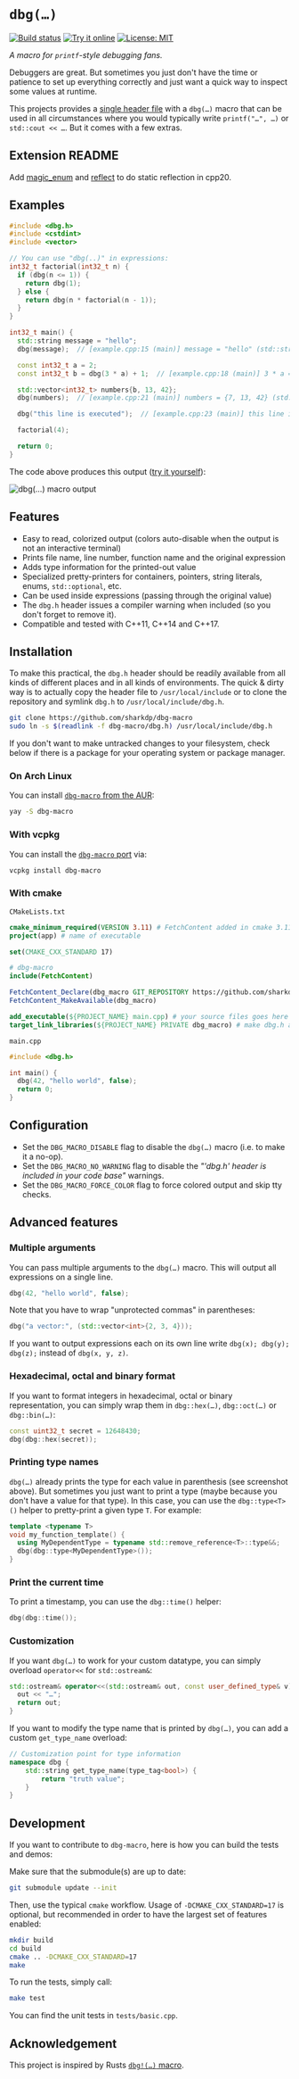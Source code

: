 # `dbg(…)`

[![Build status](https://github.com/sharkdp/dbg-macro/workflows/CI/badge.svg)](https://github.com/sharkdp/dbg-macro/actions) [![Try it online](https://img.shields.io/badge/try-online-f34b7d.svg)](https://godbolt.org/z/Yj13Kaxfh) [![License: MIT](https://img.shields.io/badge/license-MIT-blue.svg)](dbg.h)

*A macro for `printf`-style debugging fans.*

Debuggers are great. But sometimes you just don't have the time or patience to set
up everything correctly and just want a quick way to inspect some values at runtime.

This projects provides a [single header file](dbg.h) with a `dbg(…)`
macro that can be used in all circumstances where you would typically write
`printf("…", …)` or `std::cout << …`. But it comes with a few extras.

## Extension README

Add [magic_enum](https://github.com/Neargye/magic_enum) and [reflect](https://github.com/qlibs/reflect) to do static reflection in cpp20.

## Examples

``` c++
#include <dbg.h>
#include <cstdint>
#include <vector>

// You can use "dbg(..)" in expressions:
int32_t factorial(int32_t n) {
  if (dbg(n <= 1)) {
    return dbg(1);
  } else {
    return dbg(n * factorial(n - 1));
  }
}

int32_t main() {
  std::string message = "hello";
  dbg(message);  // [example.cpp:15 (main)] message = "hello" (std::string)

  const int32_t a = 2;
  const int32_t b = dbg(3 * a) + 1;  // [example.cpp:18 (main)] 3 * a = 6 (int32_t)

  std::vector<int32_t> numbers{b, 13, 42};
  dbg(numbers);  // [example.cpp:21 (main)] numbers = {7, 13, 42} (std::vector<int32_t>)

  dbg("this line is executed");  // [example.cpp:23 (main)] this line is executed

  factorial(4);

  return 0;
}
```

The code above produces this output ([try it yourself](https://repl.it/@sharkdp/dbg-macro-demo)):

![dbg(…) macro output](https://i.imgur.com/NVTzGRk.png)

## Features

 * Easy to read, colorized output (colors auto-disable when the output is not an interactive terminal)
 * Prints file name, line number, function name and the original expression
 * Adds type information for the printed-out value
 * Specialized pretty-printers for containers, pointers, string literals, enums, `std::optional`, etc.
 * Can be used inside expressions (passing through the original value)
 * The `dbg.h` header issues a compiler warning when included (so you don't forget to remove it).
 * Compatible and tested with C++11, C++14 and C++17.

## Installation

To make this practical, the `dbg.h` header should be readily available from all kinds of different
places and in all kinds of environments. The quick & dirty way is to actually copy the header file
to `/usr/local/include` or to clone the repository and symlink `dbg.h` to `/usr/local/include/dbg.h`.
``` bash
git clone https://github.com/sharkdp/dbg-macro
sudo ln -s $(readlink -f dbg-macro/dbg.h) /usr/local/include/dbg.h
```
If you don't want to make untracked changes to your filesystem, check below if there is a package for
your operating system or package manager.

### On Arch Linux

You can install [`dbg-macro` from the AUR](https://aur.archlinux.org/packages/dbg-macro/):
``` bash
yay -S dbg-macro
```

### With vcpkg

You can install the [`dbg-macro` port](https://github.com/microsoft/vcpkg/tree/master/ports/dbg-macro) via:
``` bash
vcpkg install dbg-macro
```

### With cmake

`CMakeLists.txt`
```cmake
cmake_minimum_required(VERSION 3.11) # FetchContent added in cmake 3.11
project(app) # name of executable

set(CMAKE_CXX_STANDARD 17)

# dbg-macro
include(FetchContent)

FetchContent_Declare(dbg_macro GIT_REPOSITORY https://github.com/sharkdp/dbg-macro)
FetchContent_MakeAvailable(dbg_macro)

add_executable(${PROJECT_NAME} main.cpp) # your source files goes here
target_link_libraries(${PROJECT_NAME} PRIVATE dbg_macro) # make dbg.h available
```

`main.cpp`
```cpp
#include <dbg.h>

int main() {
  dbg(42, "hello world", false);
  return 0;
}
```

## Configuration

* Set the `DBG_MACRO_DISABLE` flag to disable the `dbg(…)` macro (i.e. to make it a no-op).
* Set the `DBG_MACRO_NO_WARNING` flag to disable the *"'dbg.h' header is included in your code base"* warnings.
* Set the `DBG_MACRO_FORCE_COLOR` flag to force colored output and skip tty checks.

## Advanced features

### Multiple arguments

You can pass multiple arguments to the `dbg(…)` macro. This will output all expressions on a single line.
``` c++
dbg(42, "hello world", false);
```

Note that you have to wrap "unprotected commas" in parentheses:
```c++
dbg("a vector:", (std::vector<int>{2, 3, 4}));
```

If you want to output expressions each on its own line write `dbg(x); dbg(y); dbg(z);` instead of `dbg(x, y, z)`.

### Hexadecimal, octal and binary format

If you want to format integers in hexadecimal, octal or binary representation, you can
simply wrap them in `dbg::hex(…)`, `dbg::oct(…)` or `dbg::bin(…)`:
```c++
const uint32_t secret = 12648430;
dbg(dbg::hex(secret));
```

### Printing type names

`dbg(…)` already prints the type for each value in parenthesis (see screenshot above). But
sometimes you just want to print a type (maybe because you don't have a value for that type).
In this case, you can use the `dbg::type<T>()` helper to pretty-print a given type `T`.
For example:
```c++
template <typename T>
void my_function_template() {
  using MyDependentType = typename std::remove_reference<T>::type&&;
  dbg(dbg::type<MyDependentType>());
}
```

### Print the current time

To print a timestamp, you can use the `dbg::time()` helper:
```c++
dbg(dbg::time());
```

### Customization

If you want `dbg(…)` to work for your custom datatype, you can simply overload `operator<<` for
`std::ostream&`:
```c++
std::ostream& operator<<(std::ostream& out, const user_defined_type& v) {
  out << "…";
  return out;
}
```

If you want to modify the type name that is printed by `dbg(…)`, you can add a custom
`get_type_name` overload:
```c++
// Customization point for type information
namespace dbg {
    std::string get_type_name(type_tag<bool>) {
        return "truth value";
    }
}
```

## Development

If you want to contribute to `dbg-macro`, here is how you can build the tests and demos:

Make sure that the submodule(s) are up to date:
```bash
git submodule update --init
```

Then, use the typical `cmake` workflow. Usage of `-DCMAKE_CXX_STANDARD=17` is optional,
but recommended in order to have the largest set of features enabled:
```bash
mkdir build
cd build
cmake .. -DCMAKE_CXX_STANDARD=17
make
```

To run the tests, simply call:
```bash
make test
```
You can find the unit tests in `tests/basic.cpp`.

## Acknowledgement

This project is inspired by Rusts [`dbg!(…)` macro](https://doc.rust-lang.org/std/macro.dbg.html).
